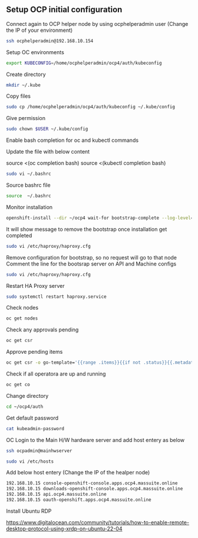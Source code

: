 ## Setup OCP initial configuration

Connect again to OCP helper node by using ocphelperadmin user (Change the IP of your environment)

```sh
ssh ocphelperadmin@192.168.10.154
```

Setup OC environments

```sh
export KUBECONFIG=/home/ocphelperadmin/ocp4/auth/kubeconfig
```

Create directory

```sh
mkdir ~/.kube
```


Copy files

```sh
sudo cp /home/ocphelperadmin/ocp4/auth/kubeconfig ~/.kube/config
```

Give permission

```sh
sudo chown $USER ~/.kube/config
```

Enable bash completion for oc and kubectl commands

Update the file with below content 

source <(oc completion bash)
source <(kubectl completion bash)

```sh
sudo vi ~/.bashrc
```

Source bashrc file

```sh
source  ~/.bashrc
```
Monitor installation

```sh
openshift-install --dir ~/ocp4 wait-for bootstrap-complete --log-level=debug
```

It will show message to remove the bootstrap once installation get completed

```sh
sudo vi /etc/haproxy/haproxy.cfg
```

Remove configuration for bootstrap, so no request will go to that node
Comment the line for the bootsrap server on API and Machine configs
```sh
sudo vi /etc/haproxy/haproxy.cfg
```

Restart HA Proxy server

```sh
sudo systemctl restart haproxy.service
```

Check nodes

```sh
oc get nodes
```

Check any approvals pending

```sh
oc get csr
```

Approve pending items

```sh
oc get csr -o go-template='{{range .items}}{{if not .status}}{{.metadata.name}}{{"\n"}}{{end}}{{end}}' | xargs oc adm certificate approve
```

Check if all operatora are up and running

```sh
oc get co
```

Change directory

```sh
cd ~/ocp4/auth
```

Get default password

```sh
cat kubeadmin-password
```

OC Login to the Main H/W hardware server and add host entery as below

```sh
ssh ocpadmin@mainhwserver
```

```sh
sudo vi /etc/hosts
```

Add below host entery (Change the IP of the healper node)

```sh
192.168.10.15 console-openshift-console.apps.ocp4.massuite.online
192.168.10.15 downloads-openshift-console.apps.ocp4.massuite.online
192.168.10.15 api.ocp4.massuite.online
192.168.10.15 oauth-openshift.apps.ocp4.massuite.online
```


Install Ubuntu RDP

https://www.digitalocean.com/community/tutorials/how-to-enable-remote-desktop-protocol-using-xrdp-on-ubuntu-22-04

